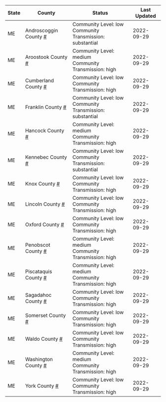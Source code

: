 State | County | Status | Last Updated
--- | --- | --- | --- 
ME | Androscoggin County <a href="#androscoggin_county">#</a> | <a name="androscoggin_county"></a>Community Level: low<br/>Community Transmission: substantial | 2022-09-29
ME | Aroostook County <a href="#aroostook_county">#</a> | <a name="aroostook_county"></a>Community Level: medium<br/>Community Transmission: high | 2022-09-29
ME | Cumberland County <a href="#cumberland_county">#</a> | <a name="cumberland_county"></a>Community Level: low<br/>Community Transmission: high | 2022-09-29
ME | Franklin County <a href="#franklin_county">#</a> | <a name="franklin_county"></a>Community Level: low<br/>Community Transmission: substantial | 2022-09-29
ME | Hancock County <a href="#hancock_county">#</a> | <a name="hancock_county"></a>Community Level: medium<br/>Community Transmission: high | 2022-09-29
ME | Kennebec County <a href="#kennebec_county">#</a> | <a name="kennebec_county"></a>Community Level: low<br/>Community Transmission: substantial | 2022-09-29
ME | Knox County <a href="#knox_county">#</a> | <a name="knox_county"></a>Community Level: low<br/>Community Transmission: high | 2022-09-29
ME | Lincoln County <a href="#lincoln_county">#</a> | <a name="lincoln_county"></a>Community Level: low<br/>Community Transmission: high | 2022-09-29
ME | Oxford County <a href="#oxford_county">#</a> | <a name="oxford_county"></a>Community Level: low<br/>Community Transmission: high | 2022-09-29
ME | Penobscot County <a href="#penobscot_county">#</a> | <a name="penobscot_county"></a>Community Level: medium<br/>Community Transmission: high | 2022-09-29
ME | Piscataquis County <a href="#piscataquis_county">#</a> | <a name="piscataquis_county"></a>Community Level: medium<br/>Community Transmission: high | 2022-09-29
ME | Sagadahoc County <a href="#sagadahoc_county">#</a> | <a name="sagadahoc_county"></a>Community Level: low<br/>Community Transmission: high | 2022-09-29
ME | Somerset County <a href="#somerset_county">#</a> | <a name="somerset_county"></a>Community Level: low<br/>Community Transmission: high | 2022-09-29
ME | Waldo County <a href="#waldo_county">#</a> | <a name="waldo_county"></a>Community Level: low<br/>Community Transmission: high | 2022-09-29
ME | Washington County <a href="#washington_county">#</a> | <a name="washington_county"></a>Community Level: medium<br/>Community Transmission: high | 2022-09-29
ME | York County <a href="#york_county">#</a> | <a name="york_county"></a>Community Level: low<br/>Community Transmission: high | 2022-09-29
